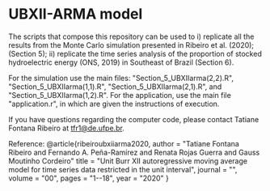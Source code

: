 # UBXII-ARMA model

The scripts that compose this repository can be used to 
i) replicate all the results from the Monte Carlo simulation presented in Ribeiro et al. (2020); (Section 5);
ii) replicate the time series analysis of the proportion of stocked hydroelectric energy (ONS, 2019) in Southeast of Brazil (Section 6).

For the simulation use the main files: "Section_5_UBXIIarma(2,2).R", "Section_5_UBXIIarma(1,1).R", "Section_5_UBXIIarma(2,1).R", and "Section_5_UBXIIarma(1,2).R".
For the application, use the main file "application.r", in which are given the instructions of execution.  

If you have questions regarding the computer code, please contact Tatiane Fontana Ribeiro at tfr1@de.ufpe.br.

Reference:
@article{ribeiroubxiiarma2020, 
author = "Tatiane Fontana Ribeiro and Fernando A. Peña-Ramírez and Renata Rojas Guerra and Gauss Moutinho Cordeiro" 
title = "Unit Burr XII autoregressive moving average model for time series data restricted in the unit interval", 
journal = "", 
volume = "00",
pages = "1--18", 
year = "2020"
}
